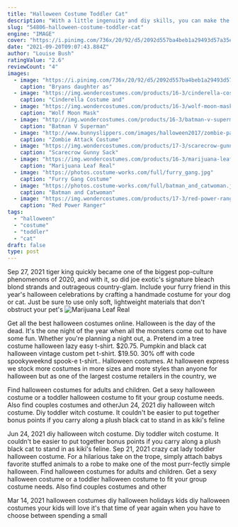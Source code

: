 ```yaml
---
title: "Halloween Costume Toddler Cat"
description: "With a little ingenuity and diy skills, you can make the coolest costume embodying anything you wish. It can be literally anything - character from star wars, a skeleton, a snake or even a pizza. You"
slug: "54806-halloween-costume-toddler-cat"
engine: "IMAGE"
cover: "https://i.pinimg.com/736x/20/92/d5/2092d557ba4beb1a29493d57a35e69fe--catwoman-costume-kids-catwoman-halloween.jpg"
date: "2021-09-20T09:07:43.884Z"
author: "Louise Bush"
ratingValue: "2.6"
reviewCount: "4"
images:
  - image: "https://i.pinimg.com/736x/20/92/d5/2092d557ba4beb1a29493d57a35e69fe--catwoman-costume-kids-catwoman-halloween.jpg"
    caption: "Bryans daughter as"
  - image: "https://img.wondercostumes.com/products/16-3/cinderella-costume-and-magical-mermaid-girls-costumes-set.jpg"
    caption: "Cinderella Costume and"
  - image: "https://img.wondercostumes.com/products/16-3/wolf-moon-mask.jpg"
    caption: "Wolf Moon Mask"
  - image: "http://img.wondercostumes.com/products/16-3/batman-v-superman-wonder-woman-deluxe-women-costume.jpg"
    caption: "Batman V Superman"
  - image: "http://www.bunnyslippers.com/images/halloween2017/zombie-pants.jpg"
    caption: "Zombie Attack Costume"
  - image: "https://img.wondercostumes.com/products/17-3/scarecrow-gunny-sack-mask.jpg"
    caption: "Scarecrow Gunny Sack"
  - image: "https://img.wondercostumes.com/products/16-3/marijuana-leaf-real.jpg"
    caption: "Marijuana Leaf Real"
  - image: "https://photos.costume-works.com/full/furry_gang.jpg"
    caption: "Furry Gang Costume"
  - image: "https://photos.costume-works.com/full/batman_and_catwoman.jpg"
    caption: "Batman and Catwoman"
  - image: "https://img.wondercostumes.com/products/17-3/red-power-ranger-muscle-men-costume.jpg"
    caption: "Red Power Ranger"
tags:
  - "halloween"
  - "costume"
  - "toddler"
  - "cat"
draft: false
type: post
---
```


Sep 27, 2021 tiger king quickly became one of the biggest pop-culture phenomenons of 2020, and with it, so did joe exotic's signature bleach blond strands and outrageous country-glam. Include your furry friend in this year's halloween celebrations by crafting a handmade costume for your dog or cat. Just be sure to use only soft, lightweight materials that don't obstruct your pet's
![Marijuana Leaf Real](https://img.wondercostumes.com/products/16-3/marijuana-leaf-real.jpg "Marijuana Leaf Real")

Get all the best halloween costumes online. Halloween is the day of the dead. It&#39;s the one night of the year when all the monsters come out to have some fun. Whether you&#39;re planning a night out, a. Pretend im a tree costume halloween lazy easy t-shirt. $20.75.  Pumpkin and black cat halloween vintage custom pet t-shirt. $19.50. 30% off with code spookyweeknd spook-e t-shirt.. Halloween costumes. At halloween express we stock more costumes in more sizes and more styles than anyone for halloween but as one of the largest costume retailers in the country, we
<!--inArticleAds-->

<!--galleryOne-->

Find halloween costumes for adults and children. Get a sexy halloween costume or a toddler halloween costume to fit your group costume needs. Also find couples costumes and otherJun 24, 2021 diy halloween witch costume.  Diy toddler witch costume. It couldn't be easier to put together  bonus points if you carry along a plush black cat to stand in as kiki's feline
<!--inArticleAds-->

<!--galleryTwo-->

Jun 24, 2021 diy halloween witch costume.  Diy toddler witch costume. It couldn't be easier to put together  bonus points if you carry along a plush black cat to stand in as kiki's feline. Sep 21, 2021 crazy cat lady toddler halloween costume. For a hilarious take on the trope, simply attach babys favorite stuffed animals to a robe to make one of the most purr-fectly simple halloween. Find halloween costumes for adults and children. Get a sexy halloween costume or a toddler halloween costume to fit your group costume needs. Also find couples costumes and other
<!--galleryThree-->

Mar 14, 2021 halloween costumes diy halloween holidays kids diy halloween costumes your kids will love it's that time of year again when you have to choose between spending a small